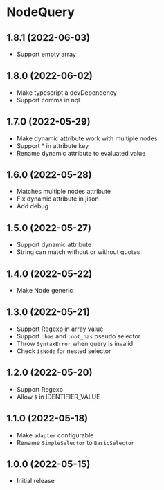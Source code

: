 # NodeQuery

## 1.8.1 (2022-06-03)

* Support empty array

## 1.8.0 (2022-06-02)

* Make typescript a devDependency
* Support comma in nql

## 1.7.0 (2022-05-29)

* Make dynamic attribute work with multiple nodes
* Support * in attribute key
* Rename dynamic attribute to evaluated value

## 1.6.0 (2022-05-28)

* Matches multiple nodes attribute
* Fix dynamic attribute in jison
* Add debug

## 1.5.0 (2022-05-27)

* Support dynamic attribute
* String can match without or without quotes

## 1.4.0 (2022-05-22)

* Make Node generic

## 1.3.0 (2022-05-21)

* Support Regexp in array value
* Support `:has` and `:not_has` pseudo selector
* Throw `SyntaxError` when query is invalid
* Check `isNode` for nested selector

## 1.2.0 (2022-05-20)

* Support Regexp
* Allow `$` in IDENTIFIER_VALUE

## 1.1.0 (2022-05-18)

* Make `adapter` configurable
* Rename `SimpleSelector` to `BasicSelector`

## 1.0.0 (2022-05-15)

* Initial release